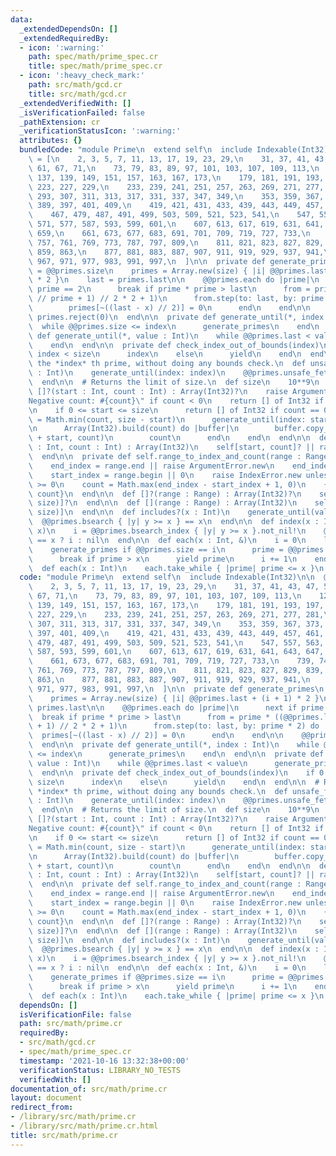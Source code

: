 ```yaml
---
data:
  _extendedDependsOn: []
  _extendedRequiredBy:
  - icon: ':warning:'
    path: spec/math/prime_spec.cr
    title: spec/math/prime_spec.cr
  - icon: ':heavy_check_mark:'
    path: src/math/gcd.cr
    title: src/math/gcd.cr
  _extendedVerifiedWith: []
  _isVerificationFailed: false
  _pathExtension: cr
  _verificationStatusIcon: ':warning:'
  attributes: {}
  bundledCode: "module Prime\n  extend self\n  include Indexable(Int32)\n\n  @@primes\
    \ = [\n    2, 3, 5, 7, 11, 13, 17, 19, 23, 29,\n    31, 37, 41, 43, 47, 53, 59,\
    \ 61, 67, 71,\n    73, 79, 83, 89, 97, 101, 103, 107, 109, 113,\n    127, 131,\
    \ 137, 139, 149, 151, 157, 163, 167, 173,\n    179, 181, 191, 193, 197, 199, 211,\
    \ 223, 227, 229,\n    233, 239, 241, 251, 257, 263, 269, 271, 277, 281,\n    283,\
    \ 293, 307, 311, 313, 317, 331, 337, 347, 349,\n    353, 359, 367, 373, 379, 383,\
    \ 389, 397, 401, 409,\n    419, 421, 431, 433, 439, 443, 449, 457, 461, 463,\n\
    \    467, 479, 487, 491, 499, 503, 509, 521, 523, 541,\n    547, 557, 563, 569,\
    \ 571, 577, 587, 593, 599, 601,\n    607, 613, 617, 619, 631, 641, 643, 647, 653,\
    \ 659,\n    661, 673, 677, 683, 691, 701, 709, 719, 727, 733,\n    739, 743, 751,\
    \ 757, 761, 769, 773, 787, 797, 809,\n    811, 821, 823, 827, 829, 839, 853, 857,\
    \ 859, 863,\n    877, 881, 883, 887, 907, 911, 919, 929, 937, 941,\n    947, 953,\
    \ 967, 971, 977, 983, 991, 997,\n  ]\n\n  private def generate_primes\n    size\
    \ = @@primes.size\n    primes = Array.new(size) { |i| @@primes.last + (i + 1)\
    \ * 2 }\n    last = primes.last\n\n    @@primes.each do |prime|\n      next if\
    \ prime == 2\n      break if prime * prime > last\n      from = prime * ((@@primes.last\
    \ // prime + 1) // 2 * 2 + 1)\n      from.step(to: last, by: prime * 2) do |x|\n\
    \        primes[~((last - x) // 2)] = 0\n      end\n    end\n\n    @@primes.concat\
    \ primes.reject(0)\n  end\n\n  private def generate_until(*, index : Int)\n  \
    \  while @@primes.size <= index\n      generate_primes\n    end\n  end\n\n  private\
    \ def generate_until(*, value : Int)\n    while @@primes.last < value\n      generate_primes\n\
    \    end\n  end\n\n  private def check_index_out_of_bounds(index)\n    if 0 <=\
    \ index < size\n      index\n    else\n      yield\n    end\n  end\n\n  # Returns\
    \ the *index* th prime, without doing any bounds check.\n  def unsafe_fetch(index\
    \ : Int)\n    generate_until(index: index)\n    @@primes.unsafe_fetch(index)\n\
    \  end\n\n  # Returns the limit of size.\n  def size\n    10**9\n  end\n\n  def\
    \ []?(start : Int, count : Int) : Array(Int32)?\n    raise ArgumentError.new \"\
    Negative count: #{count}\" if count < 0\n    return [] of Int32 if start == size\n\
    \n    if 0 <= start <= size\n      return [] of Int32 if count == 0\n\n      count\
    \ = Math.min(count, size - start)\n      generate_until(index: start + count)\n\
    \n      Array(Int32).build(count) do |buffer|\n        buffer.copy_from(@@primes.to_unsafe\
    \ + start, count)\n        count\n      end\n    end\n  end\n\n  def [](start\
    \ : Int, count : Int) : Array(Int32)\n    self[start, count]? || raise IndexError.new\n\
    \  end\n\n  private def self.range_to_index_and_count(range : Range, size : Int)\n\
    \    end_index = range.end || raise ArgumentError.new\n    end_index -= 1 if range.excludes_end?\n\
    \    start_index = range.begin || 0\n    raise IndexError.new unless start_index\
    \ >= 0\n    count = Math.max(end_index - start_index + 1, 0)\n    {start_index,\
    \ count}\n  end\n\n  def []?(range : Range) : Array(Int32)?\n    self[*range_to_index_and_count(range,\
    \ size)]?\n  end\n\n  def [](range : Range) : Array(Int32)\n    self[*range_to_index_and_count(range,\
    \ size)]\n  end\n\n  def includes?(x : Int)\n    generate_until(value: x)\n  \
    \  @@primes.bsearch { |y| y >= x } == x\n  end\n\n  def index(x : Int)\n    generate_until(value:\
    \ x)\n    i = @@primes.bsearch_index { |y| y >= x }.not_nil!\n    @@primes[i]\
    \ == x ? i : nil\n  end\n\n  def each(x : Int, &)\n    i = 0\n    loop do\n  \
    \    generate_primes if @@primes.size == i\n      prime = @@primes.unsafe_fetch(i)\n\
    \      break if prime > x\n      yield prime\n      i += 1\n    end\n  end\n\n\
    \  def each(x : Int)\n    each.take_while { |prime| prime <= x }\n  end\nend\n"
  code: "module Prime\n  extend self\n  include Indexable(Int32)\n\n  @@primes = [\n\
    \    2, 3, 5, 7, 11, 13, 17, 19, 23, 29,\n    31, 37, 41, 43, 47, 53, 59, 61,\
    \ 67, 71,\n    73, 79, 83, 89, 97, 101, 103, 107, 109, 113,\n    127, 131, 137,\
    \ 139, 149, 151, 157, 163, 167, 173,\n    179, 181, 191, 193, 197, 199, 211, 223,\
    \ 227, 229,\n    233, 239, 241, 251, 257, 263, 269, 271, 277, 281,\n    283, 293,\
    \ 307, 311, 313, 317, 331, 337, 347, 349,\n    353, 359, 367, 373, 379, 383, 389,\
    \ 397, 401, 409,\n    419, 421, 431, 433, 439, 443, 449, 457, 461, 463,\n    467,\
    \ 479, 487, 491, 499, 503, 509, 521, 523, 541,\n    547, 557, 563, 569, 571, 577,\
    \ 587, 593, 599, 601,\n    607, 613, 617, 619, 631, 641, 643, 647, 653, 659,\n\
    \    661, 673, 677, 683, 691, 701, 709, 719, 727, 733,\n    739, 743, 751, 757,\
    \ 761, 769, 773, 787, 797, 809,\n    811, 821, 823, 827, 829, 839, 853, 857, 859,\
    \ 863,\n    877, 881, 883, 887, 907, 911, 919, 929, 937, 941,\n    947, 953, 967,\
    \ 971, 977, 983, 991, 997,\n  ]\n\n  private def generate_primes\n    size = @@primes.size\n\
    \    primes = Array.new(size) { |i| @@primes.last + (i + 1) * 2 }\n    last =\
    \ primes.last\n\n    @@primes.each do |prime|\n      next if prime == 2\n    \
    \  break if prime * prime > last\n      from = prime * ((@@primes.last // prime\
    \ + 1) // 2 * 2 + 1)\n      from.step(to: last, by: prime * 2) do |x|\n      \
    \  primes[~((last - x) // 2)] = 0\n      end\n    end\n\n    @@primes.concat primes.reject(0)\n\
    \  end\n\n  private def generate_until(*, index : Int)\n    while @@primes.size\
    \ <= index\n      generate_primes\n    end\n  end\n\n  private def generate_until(*,\
    \ value : Int)\n    while @@primes.last < value\n      generate_primes\n    end\n\
    \  end\n\n  private def check_index_out_of_bounds(index)\n    if 0 <= index <\
    \ size\n      index\n    else\n      yield\n    end\n  end\n\n  # Returns the\
    \ *index* th prime, without doing any bounds check.\n  def unsafe_fetch(index\
    \ : Int)\n    generate_until(index: index)\n    @@primes.unsafe_fetch(index)\n\
    \  end\n\n  # Returns the limit of size.\n  def size\n    10**9\n  end\n\n  def\
    \ []?(start : Int, count : Int) : Array(Int32)?\n    raise ArgumentError.new \"\
    Negative count: #{count}\" if count < 0\n    return [] of Int32 if start == size\n\
    \n    if 0 <= start <= size\n      return [] of Int32 if count == 0\n\n      count\
    \ = Math.min(count, size - start)\n      generate_until(index: start + count)\n\
    \n      Array(Int32).build(count) do |buffer|\n        buffer.copy_from(@@primes.to_unsafe\
    \ + start, count)\n        count\n      end\n    end\n  end\n\n  def [](start\
    \ : Int, count : Int) : Array(Int32)\n    self[start, count]? || raise IndexError.new\n\
    \  end\n\n  private def self.range_to_index_and_count(range : Range, size : Int)\n\
    \    end_index = range.end || raise ArgumentError.new\n    end_index -= 1 if range.excludes_end?\n\
    \    start_index = range.begin || 0\n    raise IndexError.new unless start_index\
    \ >= 0\n    count = Math.max(end_index - start_index + 1, 0)\n    {start_index,\
    \ count}\n  end\n\n  def []?(range : Range) : Array(Int32)?\n    self[*range_to_index_and_count(range,\
    \ size)]?\n  end\n\n  def [](range : Range) : Array(Int32)\n    self[*range_to_index_and_count(range,\
    \ size)]\n  end\n\n  def includes?(x : Int)\n    generate_until(value: x)\n  \
    \  @@primes.bsearch { |y| y >= x } == x\n  end\n\n  def index(x : Int)\n    generate_until(value:\
    \ x)\n    i = @@primes.bsearch_index { |y| y >= x }.not_nil!\n    @@primes[i]\
    \ == x ? i : nil\n  end\n\n  def each(x : Int, &)\n    i = 0\n    loop do\n  \
    \    generate_primes if @@primes.size == i\n      prime = @@primes.unsafe_fetch(i)\n\
    \      break if prime > x\n      yield prime\n      i += 1\n    end\n  end\n\n\
    \  def each(x : Int)\n    each.take_while { |prime| prime <= x }\n  end\nend\n"
  dependsOn: []
  isVerificationFile: false
  path: src/math/prime.cr
  requiredBy:
  - src/math/gcd.cr
  - spec/math/prime_spec.cr
  timestamp: '2021-10-16 13:32:38+00:00'
  verificationStatus: LIBRARY_NO_TESTS
  verifiedWith: []
documentation_of: src/math/prime.cr
layout: document
redirect_from:
- /library/src/math/prime.cr
- /library/src/math/prime.cr.html
title: src/math/prime.cr
---
```


